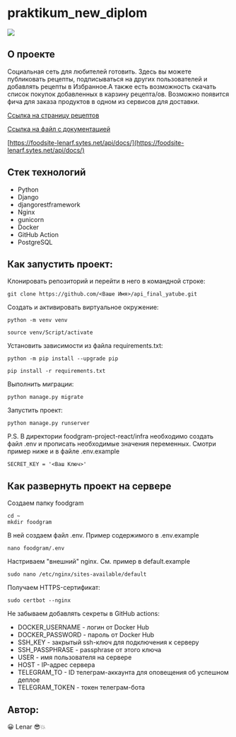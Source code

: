 # praktikum_new_diplom

![](https://github.com/LenarFazlyev/foodgram-project-react/actions/workflows/main.yml/badge.svg)

## О проекте

Социальная сеть для любителей готовить.
Здесь вы можете публиковать рецепты, подписываться на других пользователей и добавлять рецепты в Избранное.А также есть возможность скачать список покупок добавленных в карзину рецепта/ов. Возможно появится фича для заказа продуктов в одном из сервисов для доставки.

[Ссылка на страницу рецептов](https://foodsite-lenarf.sytes.net/recipes)

[Ссылка на файл с документацией](https://github.com/LenarFazlyev/foodgram-project-react/blob/master/docs/openapi-schema.yml)

[https://foodsite-lenarf.sytes.net/api/docs/](https://foodsite-lenarf.sytes.net/api/docs/)


## Стек технологий

- Python
- Django
- djangorestframework
- Nginx
- gunicorn
- Docker
- GitHub Action
- PostgreSQL

## Как запустить проект:

Клонировать репозиторий и перейти в него в командной строке:
```
git clone https://github.com/<Ваше Имя>/api_final_yatube.git
```

Cоздать и активировать виртуальное окружение:

```
python -m venv venv
```

```
source venv/Script/activate
```

Установить зависимости из файла requirements.txt:

```
python -m pip install --upgrade pip
```

```
pip install -r requirements.txt
```

Выполнить миграции:

```
python manage.py migrate
```

Запустить проект:

```
python manage.py runserver
```

P.S. В директории foodgram-project-react/infra необходимо создать файл .env и прописать необходимые значения переменных. Смотри пример ниже и в файле .env.example
```
SECRET_KEY = '<Ваш Ключ>'
```

## Как развернуть проект на сервере
Создаем папку foodgram
```
cd ~
mkdir foodgram
```
В ней создаем файл .env. Пример содержимого в .env.example
```
nano foodgram/.env
```
Настриваем "внешний" nginx. См. пример в default.example
```
sudo nano /etc/nginx/sites-available/default
```
Получаем HTTPS-сертификат:
```
sudo certbot --nginx
```
Не забываем добавлять секреты в GitHub actions:

- DOCKER_USERNAME - логин от Docker Hub
- DOCKER_PASSWORD - пароль от Docker Hub
- SSH_KEY - закрытый ssh-ключ для подключения к серверу
- SSH_PASSPHRASE - passphrase от этого ключа
- USER - имя пользователя на сервере
- HOST - IP-адрес сервера
- TELEGRAM_TO - ID телеграм-аккаунта для оповещения об успешном деплое
- TELEGRAM_TOKEN - токен телеграм-бота



## Автор:
 :grinning: Lenar :sunglasses::boom: